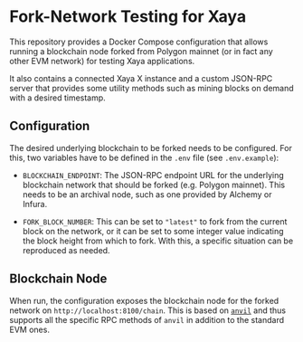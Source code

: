 # Fork-Network Testing for Xaya

This repository provides a Docker Compose configuration that allows
running a blockchain node forked from Polygon mainnet (or in fact any
other EVM network) for testing Xaya applications.

It also contains a connected Xaya X instance and a custom JSON-RPC server
that provides some utility methods such as mining blocks on demand with
a desired timestamp.

## Configuration

The desired underlying blockchain to be forked needs to be configured.  For
this, two variables have to be defined in the `.env` file (see `.env.example`):

- `BLOCKCHAIN_ENDPOINT`:  The JSON-RPC endpoint URL for the underlying
  blockchain network that should be forked (e.g. Polygon mainnet).  This needs
  to be an archival node, such as one provided by Alchemy or Infura.

- `FORK_BLOCK_NUMBER`:  This can be set to `"latest"` to fork from the current
  block on the network, or it can be set to some integer value indicating the
  block height from which to fork.  With this, a specific situation can
  be reproduced as needed.

## Blockchain Node

When run, the configuration exposes the blockchain node for the forked network
on `http://localhost:8100/chain`.  This is based on
[`anvil`](https://book.getfoundry.sh/reference/anvil/) and thus supports
all the specific RPC methods of `anvil` in addition to the standard EVM ones.
